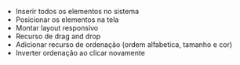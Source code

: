 -   Inserir todos os elementos no sistema
-   Posicionar os elementos na tela
-   Montar layout responsivo
-   Recurso de drag and drop
-   Adicionar recurso de ordenação (ordem alfabetica, tamanho e cor)
-   Inverter ordenação ao clicar novamente
